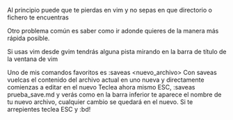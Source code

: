 Al principio puede que te pierdas en vim y no sepas en que directorio o fichero te encuentras 

Otro problema común es saber como ir adonde quieres de la manera más rápida posible.

Si usas vim desde gvim tendrás alguna pista mirando en la barra de título de la ventana de vim

Uno de mis comandos favoritos es :saveas <nuevo_archivo> 
Con saveas vuelcas el contenido del archivo actual en uno nueva y directamente comienzas a editar en el nuevo
Teclea ahora mismo ESC, :saveas prueba_save.md y verás como en la barra inferior te aparece el nombre de tu nuevo archivo, cualquier cambio se quedará en el nuevo. Si te arrepientes teclea ESC y :bd!
